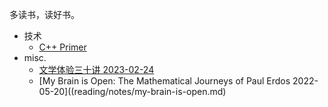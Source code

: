 多读书，读好书。

- 技术
  - [C++ Primer](reading/notes/cpp-primer.md)
- misc.
  - [文学体验三十讲 2023-02-24](reading/notes/literature-talk.md)
  - [My Brain is Open: The Mathematical Journeys of Paul Erdos 2022-05-20]((reading/notes/my-brain-is-open.md)